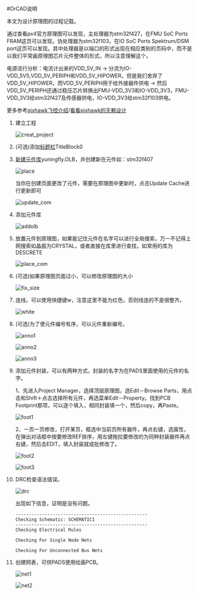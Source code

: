 #OrCAD说明

本文为设计原理图的过程记载。

通过查看px4官方原理图可以发现，主处理器为stm32f427，在FMU SoC Ports FRAM这页可以发现，协处理器为stm32f103，在IO SoC Ports Spektrum/DSM port这页可以发现。其中处理器是以端口的形式出现在相应类别的页码中，而不是以我们平常画原理图芯片元件整体的形式，所以注意理解这个。

电源流行分析：电流计出来的VDD_5V_IN -> 分流为IO-VDD_5V5,VDD_5V_PERIPH和VDD_5V_HIPOWER，但是我们舍弃了VDD_5V_HIPOWER，而VDD_5V_PERIPH用于给外接器件供电 -> 然后VDD_5V_PERIPH还通过稳压芯片转换出FMU-VDD_3V3和IO-VDD_3V3，FMU-VDD_3V3给stm32f427及传感器供电，IO-VDD_3V3给stm32f103供电。

更多参考[pixhawk飞控介绍](http://www.docin.com/p-1092528341.html)/[看看pixhawk的无赖设计](http://www.docin.com/p-757319248.html)

1. 建立工程

	![creat_project](../images/creat_project.png)

2. (可选)添加[标题栏](http://jingyan.baidu.com/article/e52e36154467e940c60c5187.html)TitleBlock0

3. [新建元件库](http://wenku.baidu.com/link?url=DZptfwWOgny_4ejvw0WVvdqtp3VgsoHT-yGHt6wsm5c1NJOCFY3XP785GMzvEdvsZaiIEJOPT90HGhJvafOW3MPGFWrTl4v8kh2h3J7UwQ7)yuningfly.OLB，并创建新在元件如：stm32f407

	![place](../images/Place.png)

	当你在创建页面更改了元件，需要在原理图中更新时，点击Update Cache进行更新即可

	![update_com](../images/update_com.png)

4. 添加元件库

	![addolb](../images/addolb.png)

5. 放置元件到原理图，如果能记住元件在名字可以进行全局搜索，万一不记得上网搜索如晶振为CRYSTAL，或者直接在库里进行查找，如常用的库为DESCRETE

	![place_com](../images/place_com.png)

6. (可选)如果原理图页面过小，可以修改原理图的大小

	![fix_size](../images/fix_size.png)

7. 连线，可以使用快捷键w，注意这里不能为红色，否则线连的不是很整齐。

	![white](../images/white.png)

8. (可选)为了使元件编号有序，可以元件重新编号。

	![anno1](../images/anno1.png)

	![anno2](../images/anno2.png)

	![anno3](../images/anno3.png)

9. 添加元件封装，可以有两种方式，封装的名字为在PADS里面使用的元件的名字。

	1、先进入Project Manager，选择顶层原理图，选Edit－Browse Parts，用点击和Shift＋点击选择所有元件，再选菜单Edit－Property。找到PCB Footprint那项，可以逐个填入，相同封装填一个，然后copy，再Paste。

	![foot1](../images/foot1.png)

	2、一页一页修改，打开某页，框选中当前页所有器件，再点右键，选属性，在弹出对话框中按要修改REF排序，用左键拖拉要修改的为同种封装器件再点右键，然后击EDIT，填入封装就成批修改了。

	![foot2](../images/foot2.png)

	![foot3](../images/foot3.png)



10. DRC检查语法错误。

	![drc](../images/drc.png)

	出现如下信息，证明是没有问题。

	```
	--------------------------------------------------
	Checking Schematic: SCHEMATIC1
	--------------------------------------------------
	Checking Electrical Rules 

	Checking For Single Node Nets

	Checking For Unconnected Bus Nets
	```

11. 创建网表，可供PADS使用绘画PCB。

	![net1](../images/net1.png)

	![net2](../images/net2.png)

